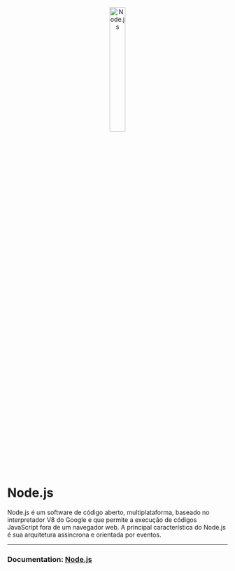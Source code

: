 <div align="center">
<img alt="Node.js" width=27% src="https://user-images.githubusercontent.com/62856269/206011838-eb1e43db-2e68-4cee-8078-1fce3614c33e.svg"/>
</div>

# Node.js
Node.js é um software de código aberto, multiplataforma, baseado no interpretador V8 do Google e que permite a execução de códigos JavaScript fora de um navegador web. A principal característica do Node.js é sua arquitetura assíncrona e orientada por eventos.

---
### Documentation: <a href=https://nodejs.org/pt-br/docs/> Node.js</a>
